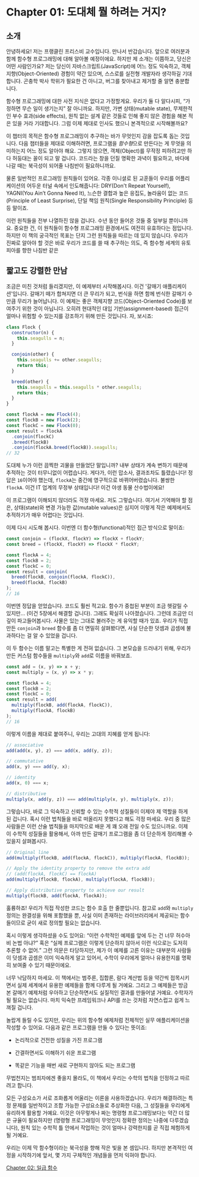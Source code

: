 # Chapter 01: 도대체 뭘 하려는 거지?

## 소개

안녕하세요! 저는 프랭클린 프리스비 교수입니다. 만나서 반갑습니다. 앞으로 여러분과 함께 함수형 프로그래밍에 대해 알아볼 예정이에요. 하지만 제 소개는 이쯤하고, 당신은 어떤 사람인가요? 저는 당신이 자바스크립트(JavaScript)에 어느 정도 익숙하고, 객체지향(Object-Oriented) 경험이 약간 있으며, 스스로를 실전형 개발자라 생각하길 기대합니다. 곤충학 박사 학위가 필요한 건 아니고, 버그를 찾아내고 제거할 줄 알면 충분합니다.

함수형 프로그래밍에 대한 사전 지식은 없다고 가정할게요. 우리가 둘 다 알다시피, “가정하면 무슨 일이 생기는지” 잘 아니까요. 하지만, 가변 상태(mutable state), 무제한적인 부수 효과(side effects), 원칙 없는 설계 같은 것들로 인해 좋지 않은 경험을 해본 적은 있을 거라 기대합니다. 그럼 이제 제대로 인사도 했으니 본격적으로 시작해볼까요?

이 챕터의 목적은 함수형 프로그래밍이 추구하는 바가 무엇인지 감을 잡도록 돕는 것입니다. 다음 챕터들을 제대로 이해하려면, 프로그램을 *함수형*으로 만든다는 게 무엇을 의미하는지 어느 정도 알아야 해요. 그렇지 않으면, 객체(Object)를 무작정 피하려고만 하다 허둥대는 꼴이 되고 말 겁니다. 코드라는 창을 던질 명확한 과녁이 필요하고, 바다에 나갈 때는 북극성이 되어줄 나침반이 필요하니까요.

물론 일반적인 프로그래밍 원칙들이 있어요. 각종 이니셜로 된 교훈들이 우리를 어플리케이션의 어두운 터널 속에서 인도해줍니다: DRY(Don't Repeat Yourself), YAGNI(You Ain’t Gonna Need It), 느슨한 결합과 높은 응집도, 놀라움이 없는 코드(Principle of Least Surprise), 단일 책임 원칙(Single Responsibility Principle) 등등 말이죠.

이런 원칙들을 전부 나열하진 않을 겁니다. 수년 동안 들어온 것들 중 일부일 뿐이니까요. 중요한 건, 이 원칙들이 함수형 프로그래밍 환경에서도 여전히 유효하다는 점입니다. 하지만 이 책의 궁극적인 목표는 단지 그런 원칙들을 따르는 데 있지 않습니다. 우리가 진짜로 알아야 할 것은 바로 우리가 코드를 쓸 때 추구하는 의도, 즉 함수형 세계의 유토피아를 향한 나침반 같은

<!--BREAK-->

## 짧고도 강렬한 만남

조금은 미친 것처럼 들리겠지만, 이 예제부터 시작해봅시다. 이건 '갈매기 애플리케이션'입니다. 갈매기 떼가 합쳐지면 더 큰 무리가 되고, 번식을 하면 함께 번식한 갈매기 수만큼 무리가 늘어납니다. 이 예제는 좋은 객체지향 코드(Object-Oriented Code)를 보여주기 위한 것이 아닙니다. 오히려 현대적인 대입 기반(assignment-based) 접근이 얼마나 위험할 수 있는지를 강조하기 위해 만든 것입니다. 자, 보시죠:

```js
class Flock {
  constructor(n) {
    this.seagulls = n;
  }

  conjoin(other) {
    this.seagulls += other.seagulls;
    return this;
  }

  breed(other) {
    this.seagulls = this.seagulls * other.seagulls;
    return this;
  }
}

const flockA = new Flock(4);
const flockB = new Flock(2);
const flockC = new Flock(0);
const result = flockA
  .conjoin(flockC)
  .breed(flockB)
  .conjoin(flockA.breed(flockB)).seagulls;
// 32
```

도대체 누가 이런 끔찍한 괴물을 만들었단 말입니까? 내부 상태가 계속 변하기 때문에 추적하는 것이 터무니없이 어렵습니다. 게다가, 이런 맙소사, 결과조차도 틀렸습니다! 정답은 `16`이어야 했는데, `flockA`는 중간에 영구적으로 바뀌어버렸습니다. 불쌍한 `flockA`. 이건 IT 업계의 무정부 상태입니다! 이건 야생 동물 산수법이에요!

이 프로그램이 이해되지 않더라도 걱정 마세요. 저도 그렇습니다. 여기서 기억해야 할 점은, 상태(state)와 변경 가능한 값(mutable values)은 심지어 이렇게 작은 예제에서도 추적하기가 매우 어렵다는 것입니다.

이제 다시 시도해 봅시다. 이번엔 더 함수형(functional)적인 접근 방식으로 말이죠:

```js
const conjoin = (flockX, flockY) => flockX + flockY;
const breed = (flockX, flockY) => flockX * flockY;

const flockA = 4;
const flockB = 2;
const flockC = 0;
const result = conjoin(
  breed(flockB, conjoin(flockA, flockC)),
  breed(flockA, flockB)
);
// 16
```

이번엔 정답을 얻었습니다. 코드도 훨씬 적고요. 함수가 중첩된 부분이 조금 헷갈릴 수 있지만… (이건 5장에서 해결할 겁니다). 그래도 확실히 나아졌습니다. 그런데 조금만 더 깊이 파고들어봅시다. 사물은 있는 그대로 불러주는 게 유익할 때가 있죠. 우리가 직접 만든 `conjoin`과 `breed` 함수를 좀 더 면밀히 살펴봤다면, 사실 단순한 덧셈과 곱셈에 불과하다는 걸 알 수 있었을 겁니다.

이 두 함수는 이름 말고는 특별한 게 전혀 없습니다. 그 본모습을 드러내기 위해, 우리가 만든 커스텀 함수들을 `multiply`와 `add`로 이름을 바꿔보죠.

```js
const add = (x, y) => x + y;
const multiply = (x, y) => x * y;

const flockA = 4;
const flockB = 2;
const flockC = 0;
const result = add(
  multiply(flockB, add(flockA, flockC)),
  multiply(flockA, flockB)
);
// 16
```

이렇게 이름을 제대로 붙여주니, 우리는 고대의 지혜를 얻게 됩니다:

```js
// associative
add(add(x, y), z) === add(x, add(y, z));

// commutative
add(x, y) === add(y, x);

// identity
add(x, 0) === x;

// distributive
multiply(x, add(y, z)) === add(multiply(x, y), multiply(x, z));
```

그렇습니다, 바로 그 익숙하고 신뢰할 수 있는 수학적 성질들이 이제야 제 역할을 하게 된 겁니다. 혹시 이런 법칙들을 바로 떠올리지 못했다고 해도 걱정 마세요. 우리 중 많은 사람들은 이런 산술 법칙들을 마지막으로 배운 게 꽤 오래 전일 수도 있으니까요. 이제 이 수학적 성질들을 활용해서, 아까 만든 갈매기 프로그램을 좀 더 단순하게 정리해볼 수 있을지 살펴봅시다.

```js
// Original line
add(multiply(flockB, add(flockA, flockC)), multiply(flockA, flockB));

// Apply the identity property to remove the extra add
// (add(flockA, flockC) == flockA)
add(multiply(flockB, flockA), multiply(flockA, flockB));

// Apply distributive property to achieve our result
multiply(flockB, add(flockA, flockA));
```

훌륭하죠! 우리가 직접 작성한 코드는 함수 호출 한 줄뿐입니다. 참고로 `add`와 `multiply` 정의는 완결성을 위해 포함했을 뿐, 사실 이미 존재하는 라이브러리에서 제공되는 함수들이므로 굳이 새로 정의할 필요는 없습니다.

혹시 이렇게 생각하셨을 수도 있어요: “이런 수학적인 예제를 앞에 두는 건 너무 허수아비 논법 아냐?” 혹은 “실제 프로그램은 이렇게 단순하지 않아서 이런 식으로는 도저히 추론할 수 없어.” 그런 의문은 타당하지만, 제가 이 예제를 고른 이유는 대부분의 사람들이 덧셈과 곱셈은 이미 익숙하게 알고 있어서, 수학이 우리에게 얼마나 유용한지를 명확히 보여줄 수 있기 때문이에요.

너무 낙담하지 마세요. 이 책에서는 범주론, 집합론, 람다 계산법 등을 약간씩 접목시키면서 실제 세계에서 유용한 예제들을 함께 다루게 될 거예요. 그리고 그 예제들은 방금 본 갈매기 예제처럼 우아하고 단순하면서도 실질적인 결과를 만들어낼 거예요. 수학자가 될 필요는 없습니다. 마치 익숙한 프레임워크나 API를 쓰는 것처럼 자연스럽고 쉽게 느껴질 겁니다.

놀랍게 들릴 수도 있지만, 우리는 위의 함수형 예제처럼 전체적인 실무 애플리케이션을 작성할 수 있어요. 다음과 같은 프로그램을 만들 수 있다는 뜻이죠:

- 논리적으로 건전한 성질을 가진 프로그램

- 간결하면서도 이해하기 쉬운 프로그램

- 똑같은 기능을 매번 새로 구현하지 않아도 되는 프로그램

무법천지는 범죄자에겐 좋을지 몰라도, 이 책에서 우리는 수학의 법칙을 인정하고 따르려고 합니다.

모든 구성요소가 서로 조화롭게 어울리는 이론을 사용하겠습니다. 우리가 해결하려는 특정 문제를 일반적이고 조합 가능한 구성요소들로 추상화한 다음, 그 성질들을 우리에게 유리하게 활용할 거예요. 이것은 아무렇게나 짜는 명령형 프로그래밍보다는 약간 더 많은 규율이 필요하지만 (명령형 프로그래밍이 무엇인지 정확한 정의는 나중에 다루겠습니다), 원칙 있는 수학적 틀 안에서 작업하는 것이 얼마나 강력한지를 곧 직접 체험하게 될 거예요.

우리는 이제 막 함수형이라는 북극성을 향해 작은 빛을 본 셈입니다. 하지만 본격적인 여정을 시작하기에 앞서, 몇 가지 구체적인 개념들을 먼저 익혀야 합니다.

[Chapter 02: 일급 함수](ch02-ㅏㄱ.md)
